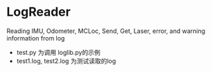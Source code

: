 # LogReader
Reading IMU, Odometer, MCLoc, Send, Get, Laser, error, and warning information from log
* test.py 为调用 loglib.py的示例
* test1.log, test2.log 为测试读取的log
